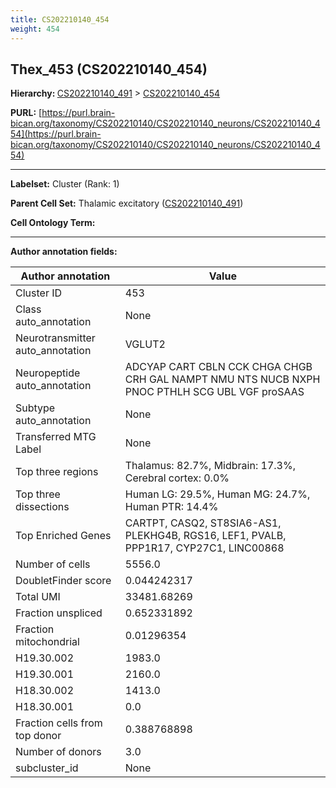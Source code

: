 ```yaml
---
title: CS202210140_454
weight: 454
---
```

## Thex_453 (CS202210140_454)
<b>Hierarchy: </b>
[CS202210140_491](../CS202210140_491) >
[CS202210140_454](../CS202210140_454)

**PURL:** [https://purl.brain-bican.org/taxonomy/CS202210140/CS202210140_neurons/CS202210140_454](https://purl.brain-bican.org/taxonomy/CS202210140/CS202210140_neurons/CS202210140_454)

---


**Labelset:** Cluster (Rank: 1)

**Parent Cell Set:** Thalamic excitatory ([CS202210140_491](../CS202210140_491))



**Cell Ontology Term:** 

[MARKER GENES.]: #


---

[TRANSFERRED ANNOTATIONS.]: #


[AUTHOR ANNOTATION FIELDS.]: #


**Author annotation fields:**

| Author annotation | Value |
|-------------------|-------|
|Cluster ID|453|
|Class auto_annotation|None|
|Neurotransmitter auto_annotation|VGLUT2|
|Neuropeptide auto_annotation|ADCYAP CART CBLN CCK CHGA CHGB CRH GAL NAMPT NMU NTS NUCB NXPH PNOC PTHLH SCG UBL VGF proSAAS|
|Subtype auto_annotation|None|
|Transferred MTG Label|None|
|Top three regions|Thalamus: 82.7%, Midbrain: 17.3%, Cerebral cortex: 0.0%|
|Top three dissections|Human LG: 29.5%, Human MG: 24.7%, Human PTR: 14.4%|
|Top Enriched Genes|CARTPT, CASQ2, ST8SIA6-AS1, PLEKHG4B, RGS16, LEF1, PVALB, PPP1R17, CYP27C1, LINC00868|
|Number of cells|5556.0|
|DoubletFinder score|0.044242317|
|Total UMI|33481.68269|
|Fraction unspliced|0.652331892|
|Fraction mitochondrial|0.01296354|
|H19.30.002|1983.0|
|H19.30.001|2160.0|
|H18.30.002|1413.0|
|H18.30.001|0.0|
|Fraction cells from top donor|0.388768898|
|Number of donors|3.0|
|subcluster_id|None|
